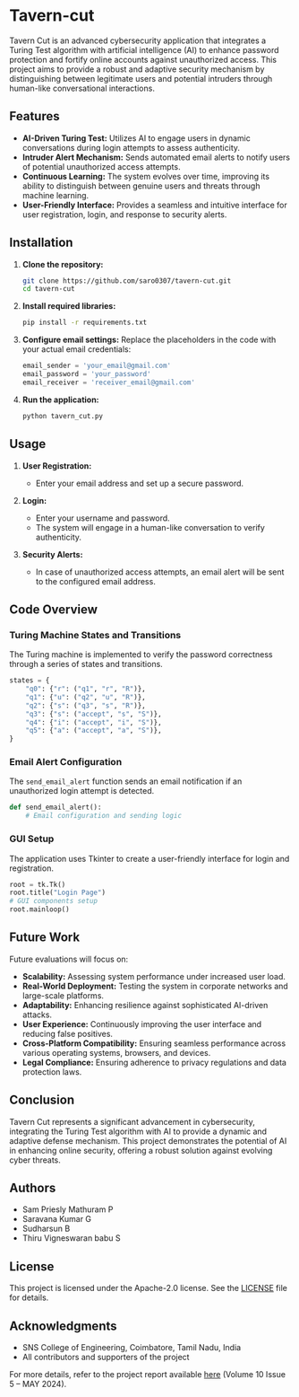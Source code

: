 # Tavern-cut

Tavern Cut is an advanced cybersecurity application that integrates a Turing Test algorithm with artificial intelligence (AI) to enhance password protection and fortify online accounts against unauthorized access. This project aims to provide a robust and adaptive security mechanism by distinguishing between legitimate users and potential intruders through human-like conversational interactions.

## Features

- **AI-Driven Turing Test:** Utilizes AI to engage users in dynamic conversations during login attempts to assess authenticity.
- **Intruder Alert Mechanism:** Sends automated email alerts to notify users of potential unauthorized access attempts.
- **Continuous Learning:** The system evolves over time, improving its ability to distinguish between genuine users and threats through machine learning.
- **User-Friendly Interface:** Provides a seamless and intuitive interface for user registration, login, and response to security alerts.

## Installation

1. **Clone the repository:**
   ```sh
   git clone https://github.com/saro0307/tavern-cut.git
   cd tavern-cut
   ```

2. **Install required libraries:**
   ```sh
   pip install -r requirements.txt
   ```

3. **Configure email settings:**
   Replace the placeholders in the code with your actual email credentials:
   ```python
   email_sender = 'your_email@gmail.com'
   email_password = 'your_password'
   email_receiver = 'receiver_email@gmail.com'
   ```

4. **Run the application:**
   ```sh
   python tavern_cut.py
   ```

## Usage

1. **User Registration:**
   - Enter your email address and set up a secure password.

2. **Login:**
   - Enter your username and password.
   - The system will engage in a human-like conversation to verify authenticity.

3. **Security Alerts:**
   - In case of unauthorized access attempts, an email alert will be sent to the configured email address.

## Code Overview

### Turing Machine States and Transitions

The Turing machine is implemented to verify the password correctness through a series of states and transitions.

```python
states = {
    "q0": {"r": ("q1", "r", "R")},
    "q1": {"u": ("q2", "u", "R")},
    "q2": {"s": ("q3", "s", "R")},
    "q3": {"s": ("accept", "s", "S")},
    "q4": {"i": ("accept", "i", "S")},
    "q5": {"a": ("accept", "a", "S")},
}
```

### Email Alert Configuration

The `send_email_alert` function sends an email notification if an unauthorized login attempt is detected.

```python
def send_email_alert():
    # Email configuration and sending logic
```

### GUI Setup

The application uses Tkinter to create a user-friendly interface for login and registration.

```python
root = tk.Tk()
root.title("Login Page")
# GUI components setup
root.mainloop()
```

## Future Work

Future evaluations will focus on:

- **Scalability:** Assessing system performance under increased user load.
- **Real-World Deployment:** Testing the system in corporate networks and large-scale platforms.
- **Adaptability:** Enhancing resilience against sophisticated AI-driven attacks.
- **User Experience:** Continuously improving the user interface and reducing false positives.
- **Cross-Platform Compatibility:** Ensuring seamless performance across various operating systems, browsers, and devices.
- **Legal Compliance:** Ensuring adherence to privacy regulations and data protection laws.

## Conclusion

Tavern Cut represents a significant advancement in cybersecurity, integrating the Turing Test algorithm with AI to provide a dynamic and adaptive defense mechanism. This project demonstrates the potential of AI in enhancing online security, offering a robust solution against evolving cyber threats.

## Authors

- Sam Priesly Mathuram P
- Saravana Kumar G
- Sudharsun B
- Thiru Vigneswaran babu S

## License

This project is licensed under the Apache-2.0 license. See the [LICENSE](LICENSE) file for details.

## Acknowledgments

- SNS College of Engineering, Coimbatore, Tamil Nadu, India
- All contributors and supporters of the project

For more details, refer to the project report available [here](https://ijsart.com/Home/IssueDetail/90871) (Volume 10 Issue 5 – MAY 2024).
